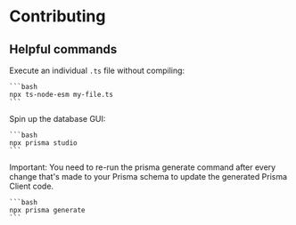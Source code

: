 # Contributing

## Helpful commands

Execute an individual `.ts` file without compiling:

    ```bash
    npx ts-node-esm my-file.ts
    ```

Spin up the database GUI:

    ```bash
    npx prisma studio
    ```

Important: You need to re-run the prisma generate command after every change that's made to your Prisma schema to update the generated Prisma Client code.

    ```bash
    npx prisma generate
    ```
